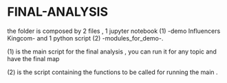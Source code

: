 # FINAL-ANALYSIS

the folder is composed by 2 files , 1 jupyter notebook (1) -demo Influencers Kingcom- and 1 python script (2) -modules_for_demo-.  

(1) is the main script for the final analysis , you can run it for any topic and have the final map

(2) is the script containing the functions to be called for running the main .

